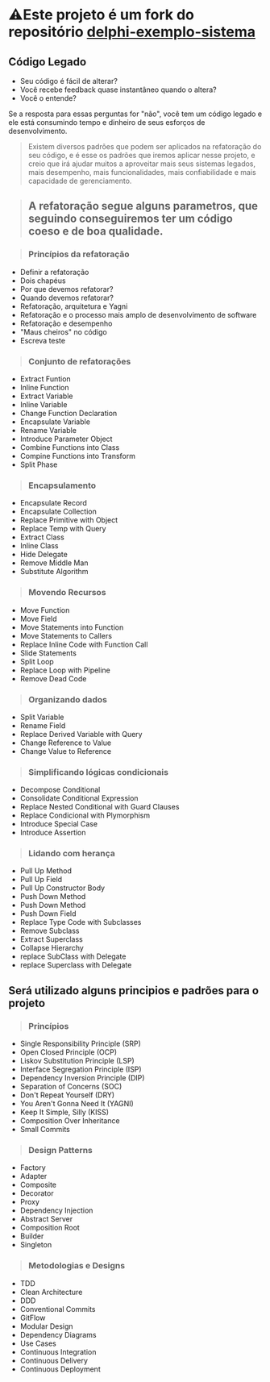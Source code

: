 # ⚠️Este projeto é um fork do repositório [delphi-exemplo-sistema](https://github.com/eversonturossi/delphi-exemplo-sistema)
>
## Código Legado
>
* Seu código é fácil de alterar?
* Você recebe feedback quase instantâneo quando o altera? 
* Você o entende?

Se a resposta para essas perguntas for "não", você tem um código legado e ele está consumindo tempo e dinheiro de seus esforços de desenvolvimento.

> Existem diversos padrões que podem ser aplicados na refatoração do seu código, e é esse os padrões que iremos aplicar nesse projeto, e creio que irá ajudar muitos
> a aproveitar mais seus sistemas legados, mais desempenho, mais funcionalidades, mais confiabilidade e mais capacidade de gerenciamento. 

> ## A refatoração segue alguns parametros, que seguindo conseguiremos ter um código coeso e de boa qualidade.

> ### Princípios da refatoração

* Definir a refatoração
* Dois chapéus
* Por que devemos refatorar?
* Quando devemos refatorar?
* Refatoração, arquitetura e Yagni
* Refatoração e o processo mais amplo de desenvolvimento de software
* Refatoração e desempenho
* "Maus cheiros" no código
* Escreva teste

> ### Conjunto de refatorações
* Extract Funtion
* Inline Function
* Extract Variable
* Inline Variable
* Change Function Declaration
* Encapsulate Variable
* Rename Variable
* Introduce Parameter Object
* Combine Functions into Class
* Compine Functions into Transform
* Split Phase

> ### Encapsulamento
* Encapsulate Record
* Encapsulate Collection
* Replace Primitive with Object
* Replace Temp with Query
* Extract Class
* Inline Class
* Hide Delegate
* Remove Middle Man
* Substitute Algorithm

> ### Movendo Recursos
* Move Function
* Move Field
* Move Statements into Function
* Move Statements to Callers
* Replace Inline Code with Function Call
* Slide Statements
* Split Loop
* Replace Loop with Pipeline
* Remove Dead Code

> ### Organizando dados
* Split Variable
* Rename Field
* Replace Derived Variable with Query
* Change Reference to Value
* Change Value to Reference

> ### Simplificando lógicas condicionais
* Decompose Conditional
* Consolidate Conditional Expression
* Replace Nested Conditional with Guard Clauses
* Replace Condicional with Plymorphism
* Introduce Special Case
* Introduce Assertion

> ### Lidando com herança
* Pull Up Method
* Pull Up Field
* Pull Up Constructor Body
* Push Down Method
* Push Down Method
* Push Down Field
* Replace Type Code with Subclasses
* Remove Subclass
* Extract Superclass
* Collapse Hierarchy
* replace SubClass with Delegate
* replace Superclass with Delegate

## Será utilizado alguns principios e padrões para o projeto

> ### Princípios

* Single Responsibility Principle (SRP)
* Open Closed Principle (OCP)
* Liskov Substitution Principle (LSP)
* Interface Segregation Principle (ISP)
* Dependency Inversion Principle (DIP)
* Separation of Concerns (SOC)
* Don't Repeat Yourself (DRY)
* You Aren't Gonna Need It (YAGNI)
* Keep It Simple, Silly (KISS)
* Composition Over Inheritance
* Small Commits

> ### Design Patterns

* Factory
* Adapter
* Composite
* Decorator
* Proxy
* Dependency Injection
* Abstract Server
* Composition Root
* Builder
* Singleton

> ### Metodologias e Designs

* TDD
* Clean Architecture
* DDD
* Conventional Commits
* GitFlow
* Modular Design
* Dependency Diagrams
* Use Cases
* Continuous Integration
* Continuous Delivery
* Continuous Deployment
